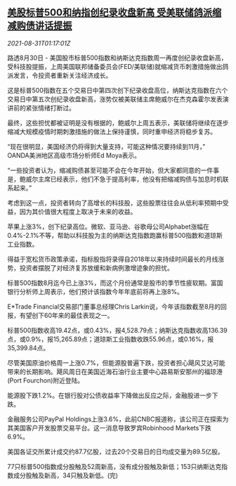 <!--1630373462000-->
[美股标普500和纳指创纪录收盘新高 受美联储鸽派缩减购债讲话提振](https://cn.reuters.com/article/usa-stocks-0830-mon-idCNKBS2FW02R)
------

<div><i>2021-08-31T01:17:01Z</i></div><p>路透8月30日 - 美国股市标普500指数和纳斯达克指数周一再度创纪录收盘新高，受科技股提振，上周美国联邦储备委员会(FED/美联储)就缩减货币刺激措施做出鸽派发言，令投资者重新关注经济成长。</p><p>这是标普500指数在五个交易日中第四次创下纪录收盘高位，纳斯达克指数在六个交易日中第五次创纪录收盘新高，涨势仅被美联储主席鲍威尔在杰克森霍尔发表演讲前的紧张情绪打断过。</p><p>最终，这些担忧都被证明是没有根据的，鲍威尔上周五表示，美联储将继续在逐步缩减大规模疫情时期刺激措施的做法上保持谨慎，同时重申经济将稳步复苏。</p><p>“现在很明显，美国经济仍将得到大量支持，可能这种情况要持续到11月，” OANDA美洲地区高级市场分析师Ed Moya表示。</p><p>“一些投资者认为，缩减购债甚至可能不会在今年开始，但大家都同意的一件事是，鲍威尔主席已经表示，他们不急于提高利率，他没有把缩减购债与加息时机联系起来。”</p><p>考虑到这一点，投资者转向了高增长的科技股，这些股票往往会从低利率预期中受益，因为其价值很大程度上取决于未来的收益。</p><p>苹果上涨3%，创下纪录高位。微软、亚马逊、谷歌母公司Alphabet涨幅在0.4%-2.1%不等，帮助以科技股为主的纳斯达克指数跑赢标普500指数和道琼斯工业指数。</p><p>得益于宽松货币政策承诺，指标股指将录得自2018年以来持续时间最长的月线涨势，投资者摆脱了对经济复苏放缓和新病例激增迹象的担忧。</p><p>标普500指数8月迄今已上涨3%，而这个月份通常是股市的季节性疲软期。富国银行分析师上周表示，他们预计该指数今年年底前将再上涨8%。</p><p>E*Trade Financial交易部门董事总经理Chris Larkin说，今年该指数截至8月的回报，有望创下60年来的最佳表现之一。</p><p>标普500指数收高19.42点，或0.43%，报4,528.79点；纳斯达克指数收高136.39点，或0.9%，报15,265.89点；道琼斯工业指数收跌55.96点，或0.16%，报35,399.84点。</p><p>尽管美国原油价格周一上涨0.7%，但能源股普遍下跌，投资者担心飓风艾达可能带来的长期影响。飓风周日在美国近海石油行业主要中心路易斯安那州的福琼港(Port Fourchon)附近登陆。</p><p>能源股下跌1.2%。在银行股对公债收益率下降做出反应之际，金融股进一步下跌。</p><p>金融服务公司PayPal Holdings上涨3.6%，此前CNBC报道称，该公司正在探索为其美国客户开发股票交易平台。这一消息导致罗宾Robinhood Markets下跌6.9%。</p><p>美国各证交所累计成交约87.7亿股，过去20个交易日的日均成交量为89.5亿股。</p><p>77只标普500指数成分股触及52周新高，没有成分股触及新低；153只纳斯达克指数成分股触及新高，34只触及新低。(完)</p>
